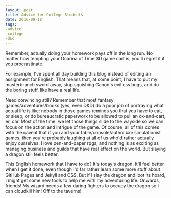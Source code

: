 ```yaml
---
layout: post
title: Advice for College Students
date: 2016-09-18
tags:
-advice
-college
-d&d
---
```

Remember, actually doing your homework pays off in the long run. No matter how tempting your Ocarina of Time 3D game cart is, you'll regret it if you procrastinate. 

For example, I've spent all day building this blog instead of editing an assignment for English. That means that, at some point, I have to put my masterbranch sword away, stop squishing Ganon's evil css bugs, and do the boring stuff, like have a real life.

Need convincing still? Remember that most fantasy games/adventures/books (yes, even D&D) do a poor job of portraying what actual life is like: nobody in those games reminds you that you have to eat, or sleep, or do bureaucratic paperwork to be allowed to pull an ox-and-cart, er, car. Most of the time, we let those things slide to the wayside so we can focus on the action and intrigue of the game. Of course, all of this comes with the caveat that if you and your table/console/author _like_ simulationist games, then you're probably laughing at all of us who'd rather actually enjoy ourselves. I love pen-and-paper rpgs, and nothing is as exciting as managing business and guilds that have real effect on the world. But slaying a dragon still feels better.

This English homework that I have to do? It's today's dragon. It'll feel better when I get it done, even though I'd far rather learn some more stuff about GitHub Pages and Jekyll and CSS. But if I slay the dragon and loot its hoard, I might get some new tools to help me with my adventuring life. Onwards, friends! My wizard needs a few daring fighters to occupy the dragon so I can cloudkill him! Off to the taverns!
